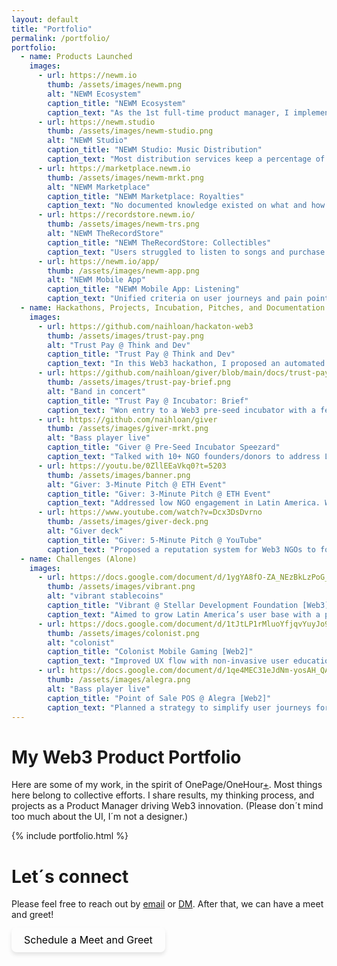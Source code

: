 ```yaml
---
layout: default
title: "Portfolio"
permalink: /portfolio/
portfolio:
  - name: Products Launched
    images:
      - url: https://newm.io
        thumb: /assets/images/newm.png
        alt: "NEWM Ecosystem"
        caption_title: "NEWM Ecosystem"
        caption_text: "As the 1st full-time product manager, I implemented agile ceremonies, backlog grooming, and follow-ups across 5+ teams. I gathered teams with PRDs, fluid communication, and a solid roadmap."
      - url: https://newm.studio
        thumb: /assets/images/newm-studio.png
        alt: "NEWM Studio"
        caption_title: "NEWM Studio: Music Distribution"
        caption_text: "Most distribution services keep a percentage of streaming royalties. I launched this initiative to enable 100+ musicians to share songs on main streaming platforms while keeping 100% of royalties."
      - url: https://marketplace.newm.io
        thumb: /assets/images/newm-mrkt.png
        alt: "NEWM Marketplace"
        caption_title: "NEWM Marketplace: Royalties"
        caption_text: "No documented knowledge existed on what and how to build. I implemented small building cells (3 people) between product, design, and development with PRDs for understanding, agreement, ownership, and communication."
      - url: https://recordstore.newm.io/
        thumb: /assets/images/newm-trs.png
        alt: "NEWM TheRecordStore"
        caption_title: "NEWM TheRecordStore: Collectibles"
        caption_text: "Users struggled to listen to songs and purchase them. I launched Version 2.0 with a clean UX flow, enabling listeners to find music and buy 150+ collectible items. Next challenge: success metrics."
      - url: https://newm.io/app/
        thumb: /assets/images/newm-app.png
        alt: "NEWM Mobile App"
        caption_title: "NEWM Mobile App: Listening"
        caption_text: "Unified criteria on user journeys and pain points across Android and iOS teams. I oversaw UI implementation from a Product QA standpoint for a smooth UX."
  - name: Hackathons, Projects, Incubation, Pitches, and Documentation
    images:
      - url: https://github.com/naihloan/hackaton-web3
        thumb: /assets/images/trust-pay.png
        alt: "Trust Pay @ Think and Dev"
        caption_title: "Trust Pay @ Think and Dev"
        caption_text: "In this Web3 hackathon, I proposed an automated administration service for real-time payment tracking. Won a $100 clean code documentation prize."
      - url: https://github.com/naihloan/giver/blob/main/docs/trust-pay--brief.pdf
        thumb: /assets/images/trust-pay-brief.png
        alt: "Band in concert"
        caption_title: "Trust Pay @ Incubator: Brief"
        caption_text: "Won entry to a Web3 pre-seed incubator with a fee waiver. Built a B2B2C project for real-life payment scenarios."   
      - url: https://github.com/naihloan/giver
        thumb: /assets/images/giver-mrkt.png
        alt: "Bass player live"
        caption_title: "Giver @ Pre-Seed Incubator Speezard"
        caption_text: "Talked with 10+ NGO founders/donors to address Latin America-specific donation continuity issues. Built a pitch deck and re-branded for sustained donor engagement."
      - url: https://youtu.be/0ZllEEaVkq0?t=5203
        thumb: /assets/images/banner.png
        alt: "Giver: 3-Minute Pitch @ ETH Event"
        caption_title: "Giver: 3-Minute Pitch @ ETH Event"
        caption_text: "Addressed low NGO engagement in Latin America. Won Quadratic funding for a Web3 event to engage more people with causes."
      - url: https://www.youtube.com/watch?v=Dcx3DsDvrno
        thumb: /assets/images/giver-deck.png
        alt: "Giver deck"
        caption_title: "Giver: 5-Minute Pitch @ YouTube"
        caption_text: "Proposed a reputation system for Web3 NGOs to foster trust and collaboration. Recorded a pitch in Buenos Aires to engage users sustainably."
  - name: Challenges (Alone)
    images:
      - url: https://docs.google.com/document/d/1ygYA8fO-ZA_NEzBkLzPoG_tR7nwmIj_Q/
        thumb: /assets/images/vibrant.png
        alt: "vibrant stablecoins"
        caption_title: "Vibrant @ Stellar Development Foundation [Web3]"
        caption_text: "Aimed to grow Latin America’s user base with a physical card backed by stablecoins. Feedback: Use metrics."
      - url: https://docs.google.com/document/d/1tJtLP1rMluoYfjqvYuyJo90zgD811KbqSY43Qj_azM0/
        thumb: /assets/images/colonist.png
        alt: "colonist"
        caption_title: "Colonist Mobile Gaming [Web2]"
        caption_text: "Improved UX flow with non-invasive user education nudges. Feedback: Use standardized metrics."
      - url: https://docs.google.com/document/d/1qe4MEC31eJdNm-yosAH_QAoG6NvtATbmNh8UduGztxI/
        thumb: /assets/images/alegra.png
        alt: "Bass player live"
        caption_title: "Point of Sale POS @ Alegra [Web2]"
        caption_text: "Planned a strategy to simplify user journeys for LatAm POS users, avoiding external FAQs."
---
```


<!-- Google tag (gtag.js) -->
<script async src="https://www.googletagmanager.com/gtag/js?id=G-7Z9R6XC60Z"></script>
<script>
  window.dataLayer = window.dataLayer || [];
  function gtag(){dataLayer.push(arguments);}
  gtag('js', new Date());

  gtag('config', 'G-7Z9R6XC60Z');
</script>

# My Web3 Product Portfolio

Here are some of my work, in the spirit of OnePage/OneHour[+](https://www.onepageonehour.com/about). Most things here belong to collective efforts. I share results, my thinking process, and projects as a Product Manager driving Web3 innovation. (Please don´t mind too much about the UI, I´m not a designer.)

{% include portfolio.html %}


# Let´s connect

Please feel free to reach out by [email](mailto:venhamon@gmail.com) or [DM](https://linkedin.com/in/bj-pm). After that, we can have a 
meet and greet!


<!-- Monochrome scale button with elevated effect -->
<style>
.mono-scale-btn {
  display: inline-block;
  padding: 10px 20px;
  background-color: transparent;
  color: #000000; /* Black text */
  text-decoration: none;
  border-radius: 8px;
  font-size: 1rem;
  text-align: center;
  box-shadow: 0 4px 6px rgba(0, 0, 0, 0.1);
  transform: translateY(-2px);
  transition: color 0.2s ease-in-out, box-shadow 0.2s ease-in-out, transform 0.2s ease-in-out;
}
.mono-scale-btn:hover {
  color: #6c757d; /* Grey text */
  box-shadow: 0 6px 12px rgba(0, 0, 0, 0.2);
  transform: translateY(-4px) scale(1.05); /* Slight scale */
}
@media screen and (max-width: 600px) {
  .mono-scale-btn {
    padding: 8px 16px;
    font-size: 0.9rem;
  }
}
</style>

<a href="http://calendly.com/venhamon" class="mono-scale-btn" aria-label="Contact me via email">
Schedule a Meet and Greet
</a>

<!--
<a href="http://calendly.com/venhamon" style="display: inline-block; padding: 10px 20px; border: 2px solid #6c757d; color: #6c757d; text-decoration: none; border-radius: 5px; background-color: transparent;" onmouseover="this.style.backgroundColor='#6c757d'; this.style.color='white';" onmouseout="this.style.backgroundColor='transparent'; this.style.color='#6c757d';">
  Schedule a Meet and Greet
</a>
-->
